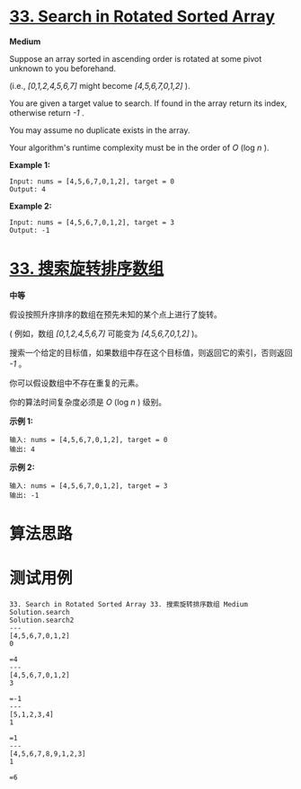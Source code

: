 # [33. Search in Rotated Sorted Array][enTitle]

**Medium**

Suppose an array sorted in ascending order is rotated at some pivot unknown to you beforehand.

(i.e.,  *[0,1,2,4,5,6,7]*  might become  *[4,5,6,7,0,1,2]* ).

You are given a target value to search. If found in the array return its index, otherwise return  *-1* .

You may assume no duplicate exists in the array.

Your algorithm's runtime complexity must be in the order of  *O* (log  *n* ).

**Example 1:** 

```
Input: nums = [4,5,6,7,0,1,2], target = 0
Output: 4

```

**Example 2:** 

```
Input: nums = [4,5,6,7,0,1,2], target = 3
Output: -1
```
# [33. 搜索旋转排序数组][cnTitle]

**中等**

假设按照升序排序的数组在预先未知的某个点上进行了旋转。

( 例如，数组  *[0,1,2,4,5,6,7]*  可能变为  *[4,5,6,7,0,1,2]*  )。

搜索一个给定的目标值，如果数组中存在这个目标值，则返回它的索引，否则返回  *-1*  。

你可以假设数组中不存在重复的元素。

你的算法时间复杂度必须是  *O* (log  *n* ) 级别。

**示例 1:** 

```
输入: nums = [4,5,6,7,0,1,2], target = 0
输出: 4

```

**示例 2:** 

```
输入: nums = [4,5,6,7,0,1,2], target = 3
输出: -1
```


# 算法思路

# 测试用例
```
33. Search in Rotated Sorted Array 33. 搜索旋转排序数组 Medium
Solution.search
Solution.search2
---
[4,5,6,7,0,1,2]
0

=4
---
[4,5,6,7,0,1,2]
3

=-1
---
[5,1,2,3,4]
1

=1
---
[4,5,6,7,8,9,1,2,3]
1

=6
```

[enTitle]: https://leetcode.com/problems/search-in-rotated-sorted-array/
[cnTitle]: https://leetcode-cn.com/problems/search-in-rotated-sorted-array/
